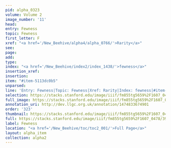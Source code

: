 ```yaml
---
pid: alpha_0323
volume: Volume 2
image_number: '11'
head: 
entry: Fewness
topic: Fewness
first_letter: F
xref: "<a href='/New_Beehive/alpha4/alpha_0766/'>Rarity</a>"
see: 
page: 
add: 
type: 
index: "<a href='/New_Beehive/index2/index_1438/'>fewness</a>"
insertion_xref: 
insertion: 
item: "#item-5113dc0b5"
unparsed: 
line: 'Entry: Fewness|Topic: Fewness|Xref: Rarity|Index: fewness|#item-5113dc0b5'
selection: https://stacks.stanford.edu/image/iiif/fm855tg5659%2F1607_0478/394,2242,2993,476/full/0/default.jpg
full_image: https://stacks.stanford.edu/image/iiif/fm855tg5659%2F1607_0478/full/full/0/default.jpg
annotation_uri: http://dev.llgc.org.uk/annotation/1474833674901
order: '323'
thumbnail: https://stacks.stanford.edu/image/iiif/fm855tg5659%2F1607_0478/394,2242,600,180/250,/0/default.jpg
full: https://stacks.stanford.edu/image/iiif/fm855tg5659%2F1607_0478/394,2242,2993,476/full/0/default.jpg
label: Fewness
location: "<a href='/New_Beehive/toc/toc2_001/'>Full Page</a>"
layout: alpha_item
collection: alpha2
---
```

